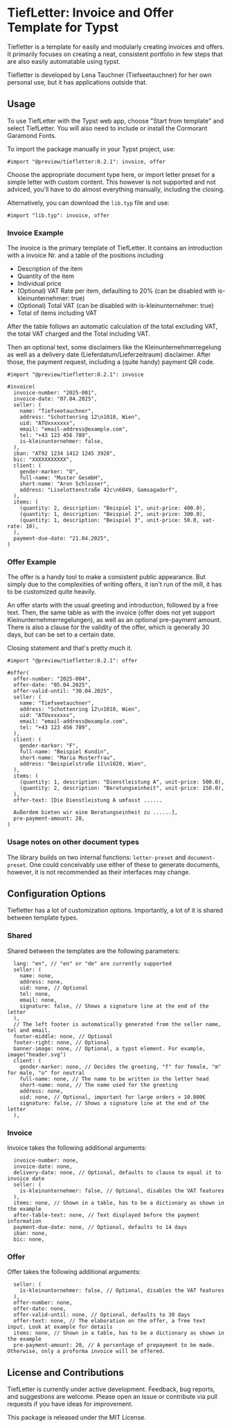 # TiefLetter: Invoice and Offer Template for Typst

Tiefletter is a template for easily and modularly creating invoices and offers.
It primarily focuses on creating a neat, consistent portfolio in few steps that
are also easily automatable using typst.

Tiefletter is developed by Lena Tauchner (Tiefseetauchner) for her own personal
use, but it has applications outside that.

## Usage

To use TiefLetter with the Typst web app, choose "Start from template" and select
TiefLetter. You will also need to include or install the Cormorant Garamond Fonts.

To import the package manually in your Typst project, use:

```typst
#import "@preview/tiefletter:0.2.1": invoice, offer
```

Choose the appropriate document type here, or import letter preset for a simple
letter with custom content. This however is not supported and not adviced, you'll
have to do almost everything manually, including the closing.

Alternatively, you can download the `lib.typ` file and use:

```typst
#import "lib.typ": invoice, offer
```

### Invoice Example

The invoice is the primary template of TiefLetter. It contains an introduction with
a invoice Nr. and a table of the positions including

- Description of the item
- Quantity of the item
- Individual price
- (Optional) VAT Rate per item, defaulting to 20% (can be disabled with is-kleinunternehmer: true)
- (Optional) Total VAT (can be disabled with is-kleinunternehmer: true)
- Total of items including VAT

After the table follows an automatic calculation of the total excluding VAT, the
total VAT charged and the Total including VAT.

Then an optional text, some disclaimers like the Kleinunternehmerregelung as well as a delivery date
(Lieferdatum/Lieferzeitraum) disclaimer. After those, the payment request, including a (quite handy)
payment QR code.

```typst
#import "@preview/tiefletter:0.2.1": invoice

#invoice(
  invoice-number: "2025-001",
  invoice-date: "07.04.2025",
  seller: (
    name: "Tiefseetauchner",
    address: "Schottenring 12\n1010, Wien",
    uid: "ATUxxxxxxx",
    email: "email-address@example.com",
    tel: "+43 123 456 789",
    is-kleinunternehmer: false,
  ),
  iban: "AT92 1234 1412 1245 3928",
  bic: "XXXXXXXXXXX",
  client: (
    gender-marker: "O",
    full-name: "Muster GesmbH",
    short-name: "Aron Schlosser",
    address: "Liselottenstraße 42c\n6049, Gamsagadorf",
  ),
  items: (
    (quantity: 2, description: "Beispiel 1", unit-price: 400.0),
    (quantity: 1, description: "Beispiel 2", unit-price: 300.0),
    (quantity: 1, description: "Beispiel 3", unit-price: 50.0, vat-rate: 10),
  ),
  payment-due-date: "21.04.2025",
)
```

### Offer Example

The offer is a handy tool to make a consistent public appearance. But simply due to the complexities
of writing offers, it isn't run of the mill, it has to be customized quite heavily.

An offer starts with the usual greeting and introduction, followed by a free text. Then, the same table
as with the invoice (offer does not yet support Kleinunternehmerregelungen), as well as an optional
pre-payment amount. There is also a clause for the validity of the offer, which is generally 30 days,
but can be set to a certain date.

Closing statement and that's pretty much it.

```typst
#import "@preview/tiefletter:0.2.1": offer

#offer(
  offer-number: "2025-004",
  offer-date: "05.04.2025",
  offer-valid-until: "30.04.2025",
  seller: (
    name: "Tiefseetauchner",
    address: "Schottenring 12\n1010, Wien",
    uid: "ATUxxxxxxx",
    email: "email-address@example.com",
    tel: "+43 123 456 789",
  ),
  client: (
    gender-marker: "F",
    full-name: "Beispiel Kundin",
    short-name: "Maria Musterfrau",
    address: "Beispielstraße 11\n1020, Wien",
  ),
  items: (
    (quantity: 1, description: "Dienstleistung A", unit-price: 500.0),
    (quantity: 2, description: "Beratungseinheit", unit-price: 150.0),
  ),
  offer-text: [Die Dienstleistung A umfasst ......

  Außerdem bieten wir eine Beratungseinheit zu ......],
  pre-payment-amount: 20,
)
```

### Usage notes on other document types

The library builds on two internal functions: `letter-preset` and `document-preset`.
One could conceivably use either of these to generate documents, however, it is not
recommended as their interfaces may change.

## Configuration Options

Tiefletter has a lot of customization options. Importantly, a lot of it is
shared between template types.

### Shared

Shared between the templates are the following parameters:

```typst
  lang: "en", // "en" or "de" are currently supported
  seller: (
    name: none,
    address: none,
    uid: none, // Optional
    tel: none,
    email: none,
    signature: false, // Shows a signature line at the end of the letter
  ),
  // The left footer is automatically generated from the seller name, tel and email.
  footer-middle: none, // Optional
  footer-right: none, // Optional
  banner-image: none, // Optional, a typst element. For example, image("header.svg")
  client: (
    gender-marker: none, // Decides the greeting, "f" for female, "m" for male, "o" for neutral
    full-name: none, // The name to be written in the letter head
    short-name: none, // The name used for the greeting
    address: none,
    uid: none, // Optional, important for large orders > 10.000€
    signature: false, // Shows a signature line at the end of the letter
  ),
```

### Invoice

Invoice takes the following additional arguments:

```typst
  invoice-number: none,
  invoice-date: none,
  delivery-date: none, // Optional, defaults to clause to equal it to invoice date
  seller: (
    is-kleinunternehmer: false, // Optional, disables the VAT features
  ),
  items: none, // Shown in a table, has to be a dictionary as shown in the example
  after-table-text: none, // Text displayed before the payment information
  payment-due-date: none, // Optional, defaults to 14 days
  iban: none,
  bic: none,
```

### Offer

Offer takes the following additional arguments:

```typst
  seller: (
    is-kleinunternehmer: false, // Optional, disables the VAT features
  ),
  offer-number: none,
  offer-date: none,
  offer-valid-until: none, // Optional, defaults to 30 days
  offer-text: none, // The elaboration on the offer, a free text input. Look at example for details
  items: none, // Shown in a table, has to be a dictionary as shown in the example
  pre-payment-amount: 20, // A percentage of prepayment to be made. Otherwise, only a proforma invoice will be offered.
```

## License and Contributions

TiefLetter is currently under active development. Feedback, bug reports, and
suggestions are welcome. Please open an issue or contribute via pull requests
if you have ideas for improvement.

This package is released under the MIT License.
